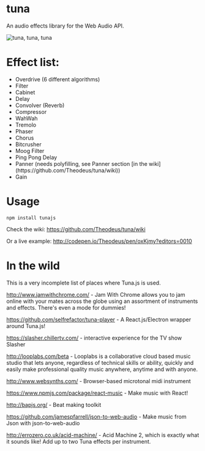 tuna
====

An audio effects library for the Web Audio API.

<img src="https://i.chzbgr.com/completestore/12/9/4/rjttPiC7WE6S4Bi22aYp1A2.jpg" alt="tuna, tuna, tuna"/>

Effect list:
====
<ul>
    <li>Overdrive (6 different algorithms)</li>
    <li>Filter</li>
    <li>Cabinet</li>
    <li>Delay</li>
    <li>Convolver (Reverb)</li>
    <li>Compressor</li>
    <li>WahWah</li>
    <li>Tremolo</li>
    <li>Phaser</li>
    <li>Chorus</li>
    <li>Bitcrusher</li>
    <li>Moog Filter</li>
    <li>Ping Pong Delay</li>
    <li>Panner (needs polyfilling, see Panner section [in the wiki](https://github.com/Theodeus/tuna/wiki))</li>
    <li>Gain</li>
</ul>

Usage
====

```
npm install tunajs
```

Check the wiki: https://github.com/Theodeus/tuna/wiki

Or a live example: http://codepen.io/Theodeus/pen/oxKjmy?editors=0010

In the wild
===
This is a very incomplete list of places where Tuna.js is used.

http://www.jamwithchrome.com/ - Jam With Chrome allows you to jam online with your mates across the globe using an assortment of instruments and effects. There's even a mode for dummies!

https://github.com/selfrefactor/tuna-player - A React.js/Electron wrapper around Tuna.js!

https://slasher.chillertv.com/ - interactive experience for the TV show Slasher

http://looplabs.com/beta - Looplabs is a collaborative cloud based music studio that lets anyone, regardless of technical skills or ability, quickly and easily make professional quality music anywhere, anytime and with anyone.

http://www.websynths.com/ - Browser-based microtonal midi instrument

https://www.npmjs.com/package/react-music - Make music with React!

http://bapjs.org/ - Beat making toolkit

https://github.com/jamespfarrell/json-to-web-audio - Make music from Json with json-to-web-audio

http://errozero.co.uk/acid-machine/ - Acid Machine 2, which is exactly what it sounds like! Add up to two Tuna effects per instrument.
